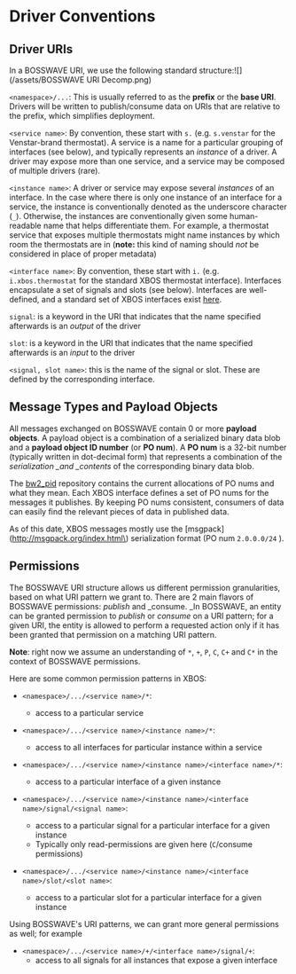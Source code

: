 # Driver Conventions

## Driver URIs

In a BOSSWAVE URI, we use the following standard structure:![](/assets/BOSSWAVE URI Decomp.png)

`<namespace>/...`:  This is usually referred to as the **prefix** or the **base URI**. Drivers will be written to publish/consume data on URIs that are relative to the prefix, which simplifies deployment.

`<service name>`: By convention, these start with `s.` \(e.g. `s.venstar` for the Venstar-brand thermostat\). A service is a name for a particular grouping of interfaces \(see below\), and typically represents an _instance_ of a driver. A driver may expose more than one service, and a service may be composed of multiple drivers \(rare\).

`<instance name>`: A driver or service may expose several _instances_ of an interface. In the case where there is only one instance of an interface for a service, the instance is conventionally denoted as the underscore character \(`_`\). Otherwise, the instances are conventionally given some human-readable name that helps differentiate them. For example, a thermostat service that exposes multiple thermostats might name instances by which room the thermostats are in \(**note:** this kind of naming should _not_ be considered in place of proper metadata\)

`<interface name>`: By convention, these start with `i.` \(e.g. `i.xbos.thermostat` for the standard XBOS thermostat interface\). Interfaces encapsulate a set of signals and slots \(see below\). Interfaces are well-defined, and a standard set of XBOS interfaces exist [here](https://docs.xbos.io/driver_interfaces.html).

`signal`: is a keyword in the URI that indicates that the name specified afterwards is an _output_ of the driver

`slot`: is a keyword in the URI that indicates that the name specified afterwards is an _input_ to the driver

`<signal, slot name>`: this is the name of the signal or slot. These are defined by the corresponding interface.

## Message Types and Payload Objects

All messages exchanged on BOSSWAVE contain 0 or more **payload objects**. A payload object is a combination of a serialized binary data blob and a **payload object ID number** \(or **PO num**\). A **PO num** is a 32-bit number \(typically written in dot-decimal form\) that represents a combination of the _serialization \_and \_contents_ of the corresponding binary data blob.

The [bw2\_pid](https://github.com/immesys/bw2_pid) repository contains the current allocations of PO nums and what they mean. Each XBOS interface defines a set of PO nums for the messages it publishes. By keeping PO nums consistent, consumers of data can easily find the relevant pieces of data in published data.

As of this date, XBOS messages mostly use the [msgpack](http://msgpack.org/index.html\) serialization format \(PO num `2.0.0.0/24` \).



## Permissions

The BOSSWAVE URI structure allows us different permission granularities, based on what URI pattern we grant to. There are 2 main flavors of BOSSWAVE permissions: _publish_ and _consume. _In BOSSWAVE, an entity can be granted permission to _publish_ or _consume_ on a URI pattern; for a given URI, the entity is allowed to perform a requested action only if it has been granted that permission on a matching URI pattern.

**Note**: right now we assume an understanding of `*`, `+`, `P`, `C`, `C+` and `C*` in the context of BOSSWAVE permissions.

Here are some common permission patterns in XBOS:

* `<namespace>/.../<service name>/*`:  
  * access to a particular service

* `<namespace>/.../<service name>/<instance name>/*`: 
  * access to all interfaces for particular instance within a service

* `<namespace>/.../<service name>/<instance name>/<interface name>/*`: 
  * access to a particular interface of a given instance
* `<namespace>/.../<service name>/<instance name>/<interface name>/signal/<signal name>`: 
  * access to a particular signal for a particular interface for a given instance
  * Typically only read-permissions are given here \(`C`/consume permissions\)
* `<namespace>/.../<service name>/<instance name>/<interface name>/slot/<slot name>`:
  * access to a particular slot for a particular interface for a given instance

Using BOSSWAVE's URI patterns, we can grant more general permissions as well; for example

* `<namespace>/.../<service name>/+/<interface name>/signal/+`:
  * access to all signals for all instances that expose a given interface





